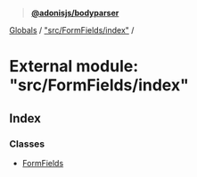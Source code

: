 > **[@adonisjs/bodyparser](../README.md)**

[Globals](../globals.md) / ["src/FormFields/index"](_src_formfields_index_.md) /

# External module: "src/FormFields/index"

## Index

### Classes

* [FormFields](../classes/_src_formfields_index_.formfields.md)